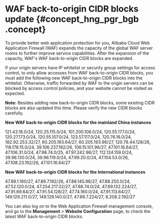 # WAF back-to-origin CIDR blocks update {#concept_hng_pgr_bgb .concept}

To provide better web application protection for you, Alibaba Cloud Web Application Firewall \(WAF\) expands the capacity of the global WAF server rooms to further improve service capabilities. After the expansion of the capacity, WAF's WAF back-to-origin CIDR blocks are expanded.

If your origin servers have IP whitelist or security group settings for access control, to only allow accesses from WAF back-to-origin CIDR blocks, you must add the following new WAF back-to-origin CIDR blocks into the whitelist. Otherwise, traffic forwarded by WAF to the origin servers can be blocked by access control policies, and your website cannot be visited as expected.

**Note:** Besides adding new back-to-origin CIDR blocks, some existing CIDR blocks are also updated this time. Please verify the new CIDR blocks carefully.

**New WAF back-to-origin CIDR blocks for the mainland China instances**

121.43.18.0/24, 120.25.115.0/24, 101.200.106.0/24, 120.55.177.0/24, 120.27.173.0/24, 120.55.107.0/24, 123.57.117.0/24, 120.76.16.0/24, 182.92.253.32/27, 60.205.193.64/27, 60.205.193.96/27, 120.78.44.128/26, 118.178.15.0/24, 39.106.237.192/26, 106.15.101.96/27, 47.101.16.64/27, 47.106.31.0/24, 47.98.74.0/25, 47.97.242.96/27, 112.124.159.0/24, 39.96.130.0/24, 39.96.119.0/24, 47.99.20.0/24, 47.104.53.0/26, 47.108.23.192/26, 47.101.16.64/27

**New WAF back-to-origin CIDR blocks for the International instances**

47.89.1.160/27, 47.89.7.192/26, 47.88.145.96/27, 47.88.250.0/24, 47.52.120.0/24, 47.254.217.32/27, 47.88.74.0/24, 47.89.132.224/27, 47.91.69.64/27, 47.91.54.128/27, 47.74.160.0/24, 47.91.113.64/27, 149.129.211.0/27, 149.129.140.0/27, 47.89.7.224/27, 8.208.2.192/27

You can also log on to the Web Application Firewall management console, and go to the **Management** \> **Website Configuration** page, to check the latest WAF back-to-origin CIDR blocks.

